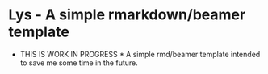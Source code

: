 # Lys - A simple rmarkdown/beamer template 

* THIS IS WORK IN PROGRESS *
A simple rmd/beamer template intended to save me some time in the future.
